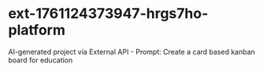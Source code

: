 # ext-1761124373947-hrgs7ho-platform
AI-generated project via External API - Prompt: Create a card based kanban board for education
